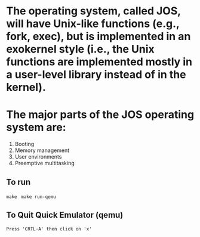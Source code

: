 # The operating system, called JOS, will have Unix-like functions (e.g., fork, exec), but is implemented in an exokernel style (i.e., the Unix functions are implemented mostly in a user-level library instead of in the kernel). 
# The major parts of the JOS operating system are:

1. Booting
2. Memory management
3. User environments
4. Preemptive multitasking

## To run

``` make ```
``` make run-qemu```

## To Quit Quick Emulator (qemu)
``` Press 'CRTL-A' then click on 'x' ```

